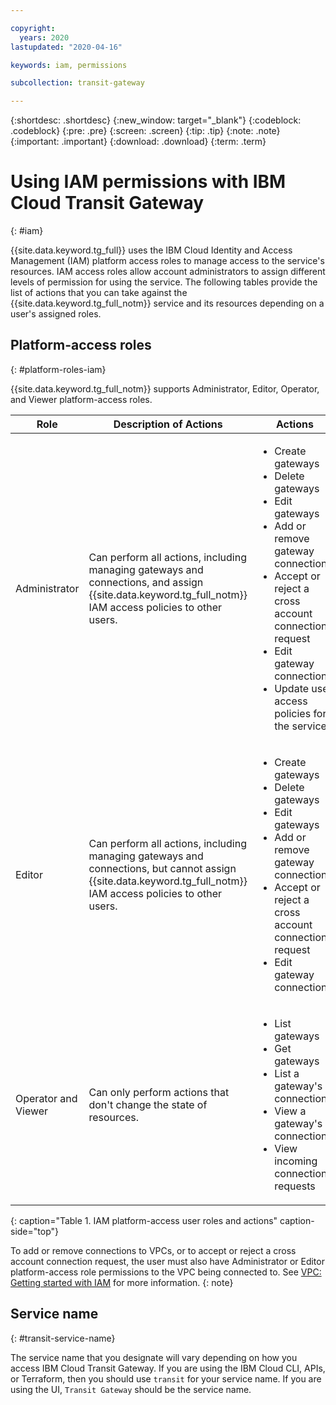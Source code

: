 ```yaml
---

copyright:
  years: 2020
lastupdated: "2020-04-16"

keywords: iam, permissions

subcollection: transit-gateway

---
```


{:shortdesc: .shortdesc}
{:new_window: target="_blank"}
{:codeblock: .codeblock}
{:pre: .pre}
{:screen: .screen}
{:tip: .tip}
{:note: .note}
{:important: .important}
{:download: .download}
{:term: .term}

# Using IAM permissions with IBM Cloud Transit Gateway
{: #iam}

{{site.data.keyword.tg_full}} uses the IBM Cloud Identity and Access Management (IAM) platform access roles to manage access to the service's resources. IAM access roles allow account administrators to assign different levels of permission for using the service. The following tables provide the list of actions that you can take against the {{site.data.keyword.tg_full_notm}} service and its resources depending on a user's assigned roles.

## Platform-access roles
{: #platform-roles-iam}

{{site.data.keyword.tg_full_notm}} supports Administrator, Editor, Operator, and Viewer platform-access roles.

| Role | Description of Actions |  Actions |
|---|---|---|
| Administrator | Can perform all actions, including managing gateways and connections, and assign {{site.data.keyword.tg_full_notm}} IAM access policies to other users. | <ul><li>Create gateways</li><li>Delete gateways</li><li>Edit gateways</li><li>Add or remove gateway connections </li><li>Accept or reject a cross account connection request </li><li>Edit gateway connections</li><li>Update user access policies for the service |                     |
| Editor | Can perform all actions, including managing gateways and connections, but cannot assign {{site.data.keyword.tg_full_notm}} IAM access policies to other users. |<ul><li>Create gateways</li><li>Delete gateways</li><li>Edit gateways</li><li>Add or remove gateway connections </li><li>Accept or reject a cross account connection request </li><li>Edit gateway connections |
| Operator and Viewer | Can only perform actions that don't change the state of resources. |<ul><li>List gateways</li><li>Get gateways</li><li>List a gateway's connections</li><li>View a gateway's connections</li><li>View incoming connection requests </li></ul>|
{: caption="Table 1. IAM platform-access user roles and actions" caption-side="top"}

To add or remove connections to VPCs, or to accept or reject a cross account connection request, the user must also have Administrator or Editor platform-access role permissions to the VPC being connected to. See [VPC: Getting started with IAM](/docs/vpc?topic=vpc-iam-getting-started) for more information.
{: note}

## Service name
{: #transit-service-name}

The service name that you designate will vary depending on how you access IBM Cloud Transit Gateway. If you are using the IBM Cloud CLI, APIs, or Terraform, then you should use `transit` for your service name. If you are using the UI, `Transit Gateway` should be the service name.
